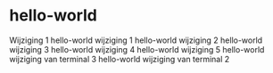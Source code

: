 # hello-world
Wijziging 1
hello-world wijziging 1
hello-world wijziging 2
hello-world wijziging 3
hello-world wijziging 4
hello-world wijziging 5
hello-world wijziging van terminal 3
hello-world wijziging van terminal 2
